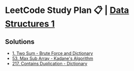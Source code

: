 # LeetCode Study Plan 📋 | [Data Structures 1](https://leetcode.com/study-plan/data-structure/)

## Solutions 
- [1. Two Sum - Brute Force and Dictionary](https://github.com/Alimov-8/leetcode-solutions/blob/master/Data%20Structure%201/1.%20Two%20Sum.md#leetcode-1-two-sum)
- [53. Max Sub Array - Kadane's Algorithm](https://github.com/Alimov-8/leetcode-solutions/blob/master/Data%20Structure%201/53.%20Maximum%20Subarray.md#leetcode-53-max-sub-array)
- [217. Contains Duplication - Dictionary](https://github.com/Alimov-8/leetcode-solutions/blob/master/Data%20Structure%201/217.%20Contains%20Duplicate.md#leetcode-217-contains-duplication)

